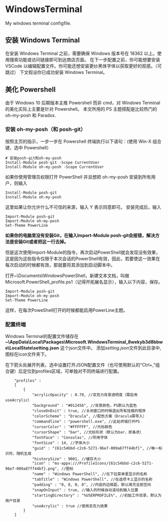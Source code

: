 # WindowsTerminal

My windows terminal configfile.

## 安装 Windows Terminal

在安装 Windows Terminal 之前，需要确保 Windows 版本号在 18362 以上。使用搜索功能或访问链接即可到达商店页面。
在下一步配置之前，你可能想要安装 VSCode 以编辑配置文件。你可能还想安装更纱黑体字体以获取更好的观感。（可跳过）
下文假设你已成功安装 Windows Terminal。

## 美化 Powershell

由于 Windows 10 后期版本主推 Powershell 而非 cmd，对 Windows Terminal 的美化实际上主要是针对 Powershell。
本文所用的 PS 主题搭配是比较热门的 oh-my-posh 和 Paradox.

### 安装 oh-my-posh（和 posh-git）

按照主页的指示，一步一步在 Powershell 终端执行以下语句：(使用 Win-X 组合键，选中 Powershell）

```
# 安装posh-git和oh-my-posh
Install-Module posh-git -Scope CurrentUser
Install-Module oh-my-posh -Scope CurrentUser
```

如果你使用管理员权限打开 PowerShell 并且想把 oh-my-posh 安装到所有用户，则输入

```
Install-Module posh-git
Install-Module oh-my-posh
```

这里如果让你允许什么不可信的来源，输入 Y 表示同意即可。
安装完成后，输入

```
Import-Module posh-git
Import-Module oh-my-posh
Set-Theme PowerLine
```
**如果你的电脑里没有安装Git，在输入Import-Module posh-git会报错，解决方法是安装Git或者把这一行去掉。**

但是这次使用Import-Module的指令，再次启动PowerShell就会发现没有效果，这是因为这些指令仅限于本次会话的PowerShell有效，因此，若要使这一效果在每次启动的时候都有效，那就要将其添加到启动脚本中。

打开~\Documents\WindowsPowerShell，新建文本文档，叫做Microsoft.PowerShell_profile.ps1（记得开拓展名显示），输入以下内容，保存。
```
Import-Module posh-git
Import-Module oh-my-posh
Set-Theme PowerLine
```
这样，在每次PoweShell打开的时候都能启用PowerLine主题。

### 配置终端

Windows Terminal的配置文件储存在
**~\AppData\Local\Packages\Microsoft.WindowsTerminal_8wekyb3d8bbwe\LocalState\setting.json**
这个json文件中。
添加*setting.json*文件到此目录中,图标在icon文件夹下。

在下箭头处展开列表，选中设置打开JSON配置文件（也可使用默认的“Ctrl+,”组合键）后定位到profiles区域，可单独对不同终端进行配置。
```
    "profiles" : 
    [
        {
            "acrylicOpacity" : 0.70, //亚克力背景透明度（需启用useAcrylic）
            "background" : "#012456", //背景颜色，PS默认为蓝色
            "closeOnExit" : true, //关闭窗口的时候退出所有挂载的程序
            "colorScheme" : "Dracula", //配色方案（Dracula需导入）
            "commandline" : "powershell.exe", //此处终端打开PS
            "cursorColor" : "#FFFFFF", //光标颜色
            "cursorShape" : "bar", //光标形状（默认为bar，即条状）
            "fontFace" : "Consolas", //所用字体
            "fontSize" : 14, //字体大小
            "guid" : "{61c54bbd-c2c6-5271-96e7-009a87ff44bf}", //唯一标识符，随机生成
            "historySize" : 9001, //缓存大小
            "icon" : "ms-appx:///ProfileIcons/{61c54bbd-c2c6-5271-96e7-009a87ff44bf}.png", //图标
            "name" : "Windows PowerShell", //在下拉菜单里显示的名称
            "tabTitle" : "Windows PowerShell", //在选项卡上显示的名称
            "padding" : "0, 0, 0, 0", //内容的边框距，默认填充全部空间
            "snapOnInput" : true, //输入的时候自动滚动到输入位置
            "startingDirectory" : "%USERPROFILE%", //初始工作目录，默认为用户目录
            "useAcrylic" : true //使用亚克力效果
        }
    ]
```